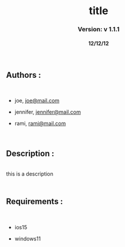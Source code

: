 <center> <h1> title </h1><h3> Version: v 1.1.1 </h3><h4> 12/12/12 </h4></center><br><h2> Authors : </h2> <br> 

 * joe, joe@mail.com

 *  jennifer,  jennifer@mail.com

 *  rami,  rami@mail.com

<br> <h2> Description :</h2> <br> this is a description
<h2> <br>Requirements :</h2> <br>

* ios15

*  windows11